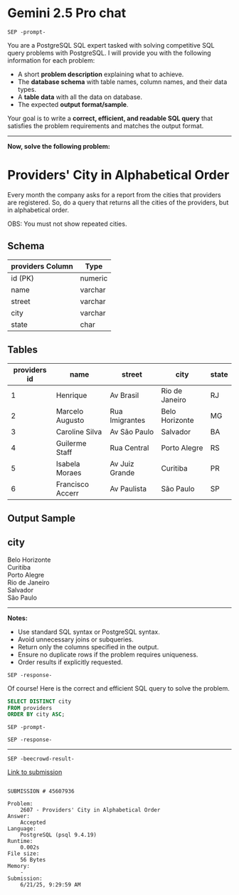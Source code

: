 # Gemini 2.5 Pro chat

`SEP -prompt-`

You are a PostgreSQL SQL expert tasked with solving competitive SQL query problems with PostgreSQL. I will provide you with the following information for each problem:

* A short **problem description** explaining what to achieve.
* The **database schema** with table names, column names, and their data types.
* A **table data** with all the data on database.
* The expected **output format/sample**.

Your goal is to write a **correct, efficient, and readable SQL query** that satisfies the problem requirements and matches the output format.

---

**Now, solve the following problem:**

# Providers' City in Alphabetical Order

Every month the company asks for a report from the cities that providers are registered. So, do a query that returns all the cities of the providers, but in alphabetical order.  
  
OBS: You must not show repeated cities.

## Schema

providers  **Column** | **Type**  
---|---  
id (PK) | numeric  
name | varchar  
street | varchar  
city | varchar  
state | char  
  
## Tables

providers  **id** | **name** | **street** | **city** | **state**  
---|---|---|---|---  
1 | Henrique | Av Brasil | Rio de Janeiro | RJ  
2 | Marcelo Augusto | Rua Imigrantes | Belo Horizonte | MG  
3 | Caroline Silva | Av São Paulo | Salvador | BA  
4 | Guilerme Staff | Rua Central | Porto Alegre | RS  
5 | Isabela Moraes | Av Juiz Grande | Curitiba | PR  
6 | Francisco Accerr | Av Paulista | São Paulo | SP  
  
## Output Sample

**city**  
---  
Belo Horizonte  
Curitiba  
Porto Alegre  
Rio de Janeiro  
Salvador  
São Paulo

---

**Notes:**

* Use standard SQL syntax or PostgreSQL syntax.
* Avoid unnecessary joins or subqueries.
* Return only the columns specified in the output.
* Ensure no duplicate rows if the problem requires uniqueness.
* Order results if explicitly requested.

`SEP -response-`

Of course\! Here is the correct and efficient SQL query to solve the problem.

```sql
SELECT DISTINCT city
FROM providers
ORDER BY city ASC;
```

`SEP -prompt-`



`SEP -response-`

---

`SEP -beecrowd-result-`

[Link to submission](https://judge.beecrowd.com/en/runs/code/45607936)

```

SUBMISSION # 45607936

Problem:
    2607 - Providers' City in Alphabetical Order 
Answer:
    Accepted 
Language:
    PostgreSQL (psql 9.4.19) 
Runtime:
    0.002s 
File size:
    56 Bytes 
Memory:
    - 
Submission:
    6/21/25, 9:29:59 AM 


```